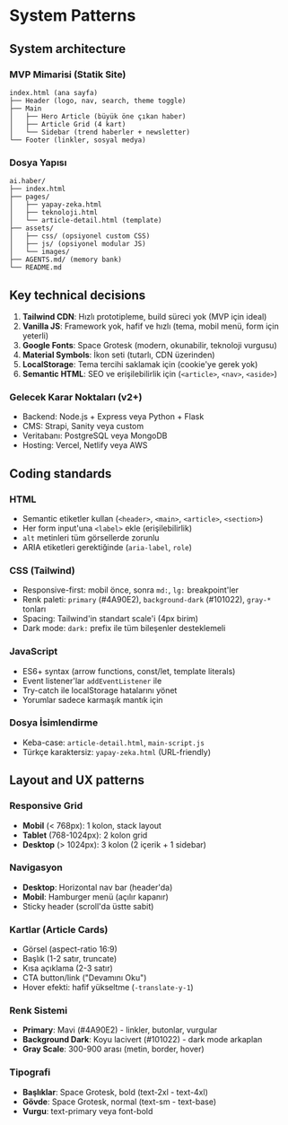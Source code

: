 # System Patterns

## System architecture

### MVP Mimarisi (Statik Site)
```
index.html (ana sayfa)
├── Header (logo, nav, search, theme toggle)
├── Main
│   ├── Hero Article (büyük öne çıkan haber)
│   ├── Article Grid (4 kart)
│   └── Sidebar (trend haberler + newsletter)
└── Footer (linkler, sosyal medya)
```

### Dosya Yapısı
```
ai.haber/
├── index.html
├── pages/
│   ├── yapay-zeka.html
│   ├── teknoloji.html
│   └── article-detail.html (template)
├── assets/
│   ├── css/ (opsiyonel custom CSS)
│   ├── js/ (opsiyonel modular JS)
│   └── images/
├── AGENTS.md/ (memory bank)
└── README.md
```


## Key technical decisions

1. **Tailwind CDN**: Hızlı prototipleme, build süreci yok (MVP için ideal)
2. **Vanilla JS**: Framework yok, hafif ve hızlı (tema, mobil menü, form için yeterli)
3. **Google Fonts**: Space Grotesk (modern, okunabilir, teknoloji vurgusu)
4. **Material Symbols**: İkon seti (tutarlı, CDN üzerinden)
5. **LocalStorage**: Tema tercihi saklamak için (cookie'ye gerek yok)
6. **Semantic HTML**: SEO ve erişilebilirlik için (`<article>`, `<nav>`, `<aside>`)

### Gelecek Karar Noktaları (v2+)
- Backend: Node.js + Express veya Python + Flask
- CMS: Strapi, Sanity veya custom
- Veritabanı: PostgreSQL veya MongoDB
- Hosting: Vercel, Netlify veya AWS


## Coding standards

### HTML
- Semantic etiketler kullan (`<header>`, `<main>`, `<article>`, `<section>`)
- Her form input'una `<label>` ekle (erişilebilirlik)
- `alt` metinleri tüm görsellerde zorunlu
- ARIA etiketleri gerektiğinde (`aria-label`, `role`)

### CSS (Tailwind)
- Responsive-first: mobil önce, sonra `md:`, `lg:` breakpoint'ler
- Renk paleti: `primary` (#4A90E2), `background-dark` (#101022), `gray-*` tonları
- Spacing: Tailwind'in standart scale'i (4px birim)
- Dark mode: `dark:` prefix ile tüm bileşenler desteklemeli

### JavaScript
- ES6+ syntax (arrow functions, const/let, template literals)
- Event listener'lar `addEventListener` ile
- Try-catch ile localStorage hatalarını yönet
- Yorumlar sadece karmaşık mantık için

### Dosya İsimlendirme
- Keba-case: `article-detail.html`, `main-script.js`
- Türkçe karaktersiz: `yapay-zeka.html` (URL-friendly)


## Layout and UX patterns

### Responsive Grid
- **Mobil** (< 768px): 1 kolon, stack layout
- **Tablet** (768-1024px): 2 kolon grid
- **Desktop** (> 1024px): 3 kolon (2 içerik + 1 sidebar)

### Navigasyon
- **Desktop**: Horizontal nav bar (header'da)
- **Mobil**: Hamburger menü (açılır kapanır)
- Sticky header (scroll'da üstte sabit)

### Kartlar (Article Cards)
- Görsel (aspect-ratio 16:9)
- Başlık (1-2 satır, truncate)
- Kısa açıklama (2-3 satır)
- CTA button/link ("Devamını Oku")
- Hover efekti: hafif yükseltme (`-translate-y-1`)

### Renk Sistemi
- **Primary**: Mavi (#4A90E2) - linkler, butonlar, vurgular
- **Background Dark**: Koyu lacivert (#101022) - dark mode arkaplan
- **Gray Scale**: 300-900 arası (metin, border, hover)

### Tipografi
- **Başlıklar**: Space Grotesk, bold (text-2xl - text-4xl)
- **Gövde**: Space Grotesk, normal (text-sm - text-base)
- **Vurgu**: text-primary veya font-bold

